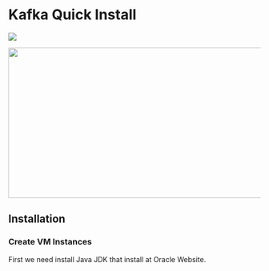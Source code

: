 
# Kafka Quick Install
[![](https://img.shields.io/badge/Documantation-1.0-brightgreen)]()

<img src="http://koraypeker.com/wp-content/uploads/2020/04/apacheKafka.jpeg" width="700" height="300">


## Installation

### Create VM Instances

First we need install Java JDK that install at Oracle Website.
